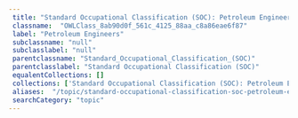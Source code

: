 ```yaml
--- 
 title: "Standard Occupational Classification (SOC): Petroleum Engineers" 
 classname:  "OWLClass_8ab90d0f_561c_4125_88aa_c8a86eae6f87" 
 label: "Petroleum Engineers" 
 subclassname: "null" 
 subclasslabel: "null" 
 parentclassname: "Standard_Occupational_Classification_(SOC)" 
 parentclasslabel: "Standard Occupational Classification (SOC)" 
 equalentCollections: [] 
 collections: ['Standard Occupational Classification (SOC): Petroleum Engineers']
 aliases:  "/topic/standard-occupational-classification-soc-petroleum-engineers"  
 searchCategory: "topic" 
---
```


